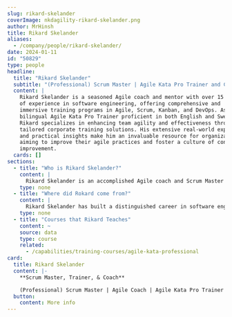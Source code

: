 ```yaml
---
slug: rikard-skelander
coverImage: nkdagility-rikard-skelander.png
author: MrHinsh
title: Rikard Skelander
aliases:
  - /company/people/rikard-skelander/
date: 2024-01-11
id: "50829"
type: people
headline:
  title: "Rikard Skelander"
  subtitle: "(Professional) Scrum Master | Agile Kata Pro Trainer and Coach"
  content: |
    Rikard Skelander is a seasoned Agile coach and mentor with over 15 years
    of experience in software engineering, offering comprehensive and
    immersive training programs in Agile, Scrum, Kanban, and DevOps. As a
    bilingual Agile Kata Pro Trainer proficient in both English and Swedish,
    Rikard specializes in enhancing team agility and effectiveness through
    tailored corporate training solutions. His extensive real-world experience
    and practical insights make him an invaluable resource for organizations
    aiming to improve their agile practices and foster a culture of continuous
    improvement.
  cards: []
sections:
  - title: "Who is Rikard Skelander?"
    content: |
      Rikard Skelander is an accomplished Agile coach and Scrum Master with over 15 years of experience in software engineering. He has served in various roles, including tester, test lead, and Scrum Master at Trygg-Hansa, one of Sweden's largest insurance companies. As an Agile Kata Pro Trainer, Rikard specializes in teaching the Agile Kata pattern, helping teams enhance their business agility through interactive and immersive training sessions.\r\n\r\nIn addition to his professional background, Rikard is a former high school teacher and a seasoned martial arts instructor. These experiences have enriched his teaching philosophy, emphasizing practical application, discipline, and continuous learning. Fluent in both English and Swedish, Rikard also contributes to the Agile community by providing bilingual training sessions and translating Agile materials into Swedish​.
    type: none
  - title: "Where did Rokard come from?"
    content: |
      Rikard Skelander has built a distinguished career in software engineering and Agile methodologies over the past 15 years. Starting as a tester and test lead, Rikard transitioned into Agile roles, becoming a certified Scrum Master. He currently serves as a Scrum Master at Trygg-Hansa, one of Sweden's largest insurance companies, where he helps teams adopt Agile practices to improve efficiency and product quality. Rikard's expertise extends to being an Agile Kata Pro Trainer, where he teaches the Agile Kata pattern through immersive and interactive training sessions, designed to enhance business agility and continuous improvement.\r\n\r\nIn addition to his professional achievements, Rikard is fluent in both English and Swedish, allowing him to offer bilingual training sessions. He has also contributed to the Agile community by translating the Agile Kata into Swedish. His background as a former high school teacher and martial arts instructor enriches his teaching philosophy, emphasizing practical application, discipline, and continuous learning. Rikard's comprehensive training and coaching services have made him a valuable asset to organizations seeking to improve their Agile practices​.
    type: none
  - title: "Courses that Rikard Teaches"
    content: ~
    source: data
    type: course
    related:
      - /capabilities/training-courses/agile-kata-professional
card:
  title: Rikard Skelander
  content: |-
    **Scrum Master, Trainer, & Coach**

    (Professional) Scrum Master | Agile Coach | Agile Kata Pro Trainer
  button:
    content: More info
---
```


